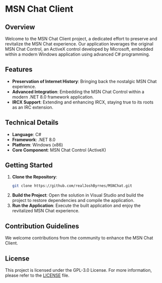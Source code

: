 # MSN Chat Client

## Overview
Welcome to the MSN Chat Client project, a dedicated effort to preserve and revitalize the MSN Chat experience. Our application leverages the original MSN Chat Control, an ActiveX control developed by Microsoft, embedded within a modern Windows application using advanced C# programming.

## Features
- **Preservation of Internet History**: Bringing back the nostalgic MSN Chat experience.
- **Advanced Integration**: Embedding the MSN Chat Control within a modern .NET 8.0 framework application.
- **IRCX Support**: Extending and enhancing IRCX, staying true to its roots as an IRC extension.

## Technical Details
- **Language**: C#
- **Framework**: .NET 8.0
- **Platform**: Windows (x86)
- **Core Component**: MSN Chat Control (ActiveX)

## Getting Started
1. **Clone the Repository**:
   ```bash
   git clone https://github.com/realJoshByrnes/MSNChat.git
   ```
2. **Build the Project**:
   Open the solution in Visual Studio and build the project to restore dependencies and compile the application.
3. **Run the Application**:
   Execute the built application and enjoy the revitalized MSN Chat experience.

## Contribution Guidelines
We welcome contributions from the community to enhance the MSN Chat Client.

## License
This project is licensed under the GPL-3.0 License. For more information, please refer to the [LICENSE](LICENSE) file.
